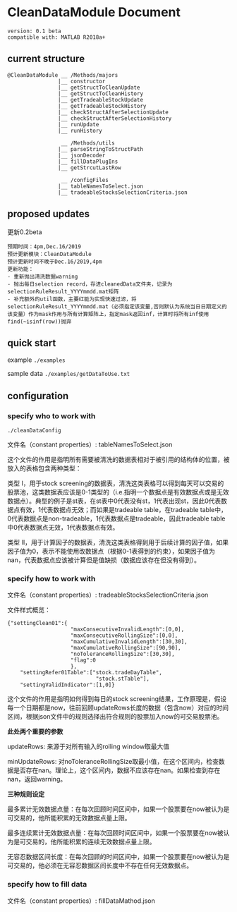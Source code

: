# CleanDataModule Document

``` 
version: 0.1 beta
compatible with: MATLAB R2018a+
```
## current structure
```
@CleanDataModule __ /Methods/majors
                |__ constructor
                |__ getStructToCleanUpdate
                |__ getStructToCleanHistory
                |__ getTradeableStockUpdate
                |__ getTradeableStockHistory
                |__ checkStructAfterSelectionUpdate
                |__ checkStructAfterSelectionHistory
                |__ runUpdate
                |__ runHistory
                
                 __ /Methods/utils
                |__ parseStringToStructPath
                |__ jsonDecoder
                |__ fillDataPlugIns
                |__ getStrcutLastRow
                
                 __ /configFiles
                |__ tableNamesToSelect.json
                |__ tradeableStocksSelectionCriteria.json
```
## proposed updates
更新0.2beta

    预期时间：4pm,Dec.16/2019
    预计更新模块：CleanDataModule
    预计更新时间不晚于Dec.16/2019,4pm
    更新功能：
    - 重新抛出清洗数据warning
    - 抛出每日selection record，存进cleanedData文件夹，记录为selectionRuleResult_YYYYmmdd.mat矩阵
    - 补充额外的util函数，主要红能为实现快速过滤，将selectionRuleResult_YYYYmmdd.mat（必须指定该变量,否则默认为系统当日日期定义的该变量）作为mask作用与所有计算矩阵上，指定mask返回inf，计算时将所有inf使用find(~isinf(row))抛弃

## quick start

example ```./examples```

sample data ```./examples/getDataToUse.txt```

## configuration

### specify who to work with

```./cleanDataConfig```

文件名（constant properties）:
tableNamesToSelect.json

这个文件的作用是指明所有需要被清洗的数据表相对于被引用的结构体的位置，被放入的表格包含两种类型：

类型 I，用于stock screening的数据表，清洗这类表格可以得到每天可以交易的股票池，这类数据表应该是0-1类型的（i.e.指明一个数据点是有效数据点或是无效数据点）。典型的例子是st表，在st表中0代表没有st，1代表出现st，因此0代表数据点有效，1代表数据点无效；而如果是tradeable table，在tradeable table中，0代表数据点是non-tradeable，1代表数据点是tradeable，因此tradeable table中0代表数据点无效，1代表数据点有效。

类型 II，用于计算因子的数据表，清洗这类表格得到用于后续计算的因子值，如果因子值为0，表示不能使用改数据点（根据0-1表得到的约束），如果因子值为nan，代表数据点应该被计算但是值缺损（数据应该存在但没有得到）。

### specify how to work with

文件名（constant properties）: 
tradeableStocksSelectionCriteria.json

文件样式概览：
```
{"settingClean01":{
                    "maxConsecutiveInvalidLength":[0,0],
                    "maxConsecutiveRollingSize":[0,0],
                    "maxCumulativeInvalidLength":[30,30],
                    "maxCumulativeRollingSize":[90,90],
                    "noToleranceRollingSize":[30,30],
                    "flag":0
                    },
    "settingRefer01Table":["stock.tradeDayTable",
                            "stock.stTable"],
    "settingValidIndicator":[1,0]}
```

这个文件的作用是指明如何得到每日的stock screening结果，工作原理是，假设每一个日期都是now，往前回顾updateRows长度的数据（包含now）对应的时间区间，根据json文件中的规则选择出符合规则的股票加入now的可交易股票池。

**此处两个重要的参数**

updateRows: 来源于对所有输入的rolling window取最大值

minUpdateRows: 对noToleranceRollingSize取最小值，在这个区间内，检查数据是否存在nan。理论上，这个区间内，数据不应该存在nan。如果检查到存在nan，返回warning。

**三种规则设定**

最多累计无效数据点量：在每次回顾时间区间中，如果一个股票要在now被认为是可交易的，他所能积累的无效数据点量上限。

最多连续累计无效数据点量：在每次回顾时间区间中，如果一个股票要在now被认为是可交易的，他所能积累的连续无效数据点量上限。

无容忍数据区间长度：在每次回顾的时间区间中，如果一个股票要在now被认为是可交易的，他必须在无容忍数据区间长度中不存在任何无效数据点。


### specify how to fill data

文件名（constant properties）: 
fillDataMathod.json
